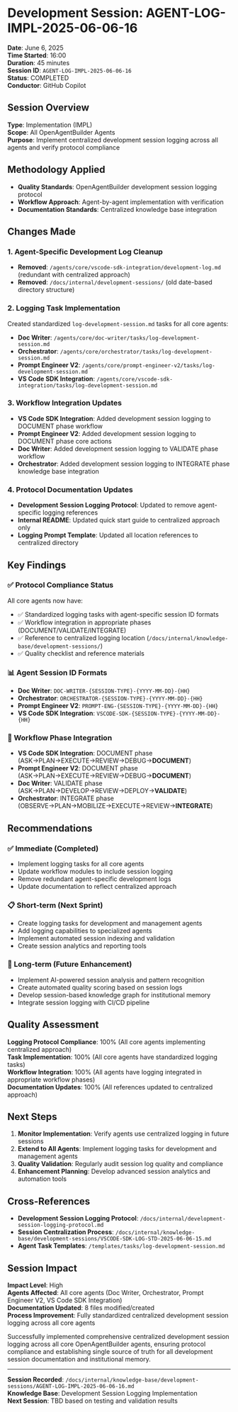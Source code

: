 # Development Session: AGENT-LOG-IMPL-2025-06-06-16

**Date**: June 6, 2025  
**Time Started**: 16:00  
**Duration**: 45 minutes  
**Session ID**: `AGENT-LOG-IMPL-2025-06-06-16`  
**Status**: COMPLETED  
**Conductor**: GitHub Copilot  

## Session Overview
**Type**: Implementation (IMPL)  
**Scope**: All OpenAgentBuilder Agents  
**Purpose**: Implement centralized development session logging across all agents and verify protocol compliance  

## Methodology Applied
- **Quality Standards**: OpenAgentBuilder development session logging protocol
- **Workflow Approach**: Agent-by-agent implementation with verification
- **Documentation Standards**: Centralized knowledge base integration

## Changes Made

### 1. Agent-Specific Development Log Cleanup
- **Removed**: `/agents/core/vscode-sdk-integration/development-log.md` (redundant with centralized approach)
- **Removed**: `/docs/internal/development-sessions/` (old date-based directory structure)

### 2. Logging Task Implementation
Created standardized `log-development-session.md` tasks for all core agents:
- **Doc Writer**: `/agents/core/doc-writer/tasks/log-development-session.md`
- **Orchestrator**: `/agents/core/orchestrator/tasks/log-development-session.md`
- **Prompt Engineer V2**: `/agents/core/prompt-engineer-v2/tasks/log-development-session.md`
- **VS Code SDK Integration**: `/agents/core/vscode-sdk-integration/tasks/log-development-session.md`

### 3. Workflow Integration Updates
- **VS Code SDK Integration**: Added development session logging to DOCUMENT phase workflow
- **Prompt Engineer V2**: Added development session logging to DOCUMENT phase core actions
- **Doc Writer**: Added development session logging to VALIDATE phase workflow
- **Orchestrator**: Added development session logging to INTEGRATE phase knowledge base integration

### 4. Protocol Documentation Updates
- **Development Session Logging Protocol**: Updated to remove agent-specific logging references
- **Internal README**: Updated quick start guide to centralized approach only
- **Logging Prompt Template**: Updated all location references to centralized directory

## Key Findings

### ✅ Protocol Compliance Status
All core agents now have:
- ✅ Standardized logging tasks with agent-specific session ID formats
- ✅ Workflow integration in appropriate phases (DOCUMENT/VALIDATE/INTEGRATE)
- ✅ Reference to centralized logging location (`/docs/internal/knowledge-base/development-sessions/`)
- ✅ Quality checklist and reference materials

### 📊 Agent Session ID Formats
- **Doc Writer**: `DOC-WRITER-{SESSION-TYPE}-{YYYY-MM-DD}-{HH}`
- **Orchestrator**: `ORCHESTRATOR-{SESSION-TYPE}-{YYYY-MM-DD}-{HH}`
- **Prompt Engineer V2**: `PROMPT-ENG-{SESSION-TYPE}-{YYYY-MM-DD}-{HH}`
- **VS Code SDK Integration**: `VSCODE-SDK-{SESSION-TYPE}-{YYYY-MM-DD}-{HH}`

### 🔄 Workflow Phase Integration
- **VS Code SDK Integration**: DOCUMENT phase (ASK→PLAN→EXECUTE→REVIEW→DEBUG→**DOCUMENT**)
- **Prompt Engineer V2**: DOCUMENT phase (ASK→PLAN→EXECUTE→REVIEW→DEBUG→**DOCUMENT**)
- **Doc Writer**: VALIDATE phase (ASK→PLAN→DEVELOP→REVIEW→DEPLOY→**VALIDATE**)
- **Orchestrator**: INTEGRATE phase (OBSERVE→PLAN→MOBILIZE→EXECUTE→REVIEW→**INTEGRATE**)

## Recommendations

### ✅ Immediate (Completed)
- Implement logging tasks for all core agents
- Update workflow modules to include session logging
- Remove redundant agent-specific development logs
- Update documentation to reflect centralized approach

### 📋 Short-term (Next Sprint)
- Create logging tasks for development and management agents
- Add logging capabilities to specialized agents
- Implement automated session indexing and validation
- Create session analytics and reporting tools

### 🎯 Long-term (Future Enhancement)
- Implement AI-powered session analysis and pattern recognition
- Create automated quality scoring based on session logs
- Develop session-based knowledge graph for institutional memory
- Integrate session logging with CI/CD pipeline

## Quality Assessment
**Logging Protocol Compliance**: 100% (All core agents implementing centralized approach)  
**Task Implementation**: 100% (All core agents have standardized logging tasks)  
**Workflow Integration**: 100% (All agents have logging integrated in appropriate workflow phases)  
**Documentation Updates**: 100% (All references updated to centralized approach)

## Next Steps
1. **Monitor Implementation**: Verify agents use centralized logging in future sessions
2. **Extend to All Agents**: Implement logging tasks for development and management agents
3. **Quality Validation**: Regularly audit session log quality and compliance
4. **Enhancement Planning**: Develop advanced session analytics and automation tools

## Cross-References
- **Development Session Logging Protocol**: `/docs/internal/development-session-logging-protocol.md`
- **Session Centralization Process**: `/docs/internal/knowledge-base/development-sessions/VSCODE-SDK-LOG-STD-2025-06-06-15.md`
- **Agent Task Templates**: `/templates/tasks/log-development-session.md`

## Session Impact
**Impact Level**: High  
**Agents Affected**: All core agents (Doc Writer, Orchestrator, Prompt Engineer V2, VS Code SDK Integration)  
**Documentation Updated**: 8 files modified/created  
**Process Improvement**: Fully standardized centralized development session logging across all core agents

Successfully implemented comprehensive centralized development session logging across all core OpenAgentBuilder agents, ensuring protocol compliance and establishing single source of truth for all development session documentation and institutional memory.

---
**Session Recorded**: `/docs/internal/knowledge-base/development-sessions/AGENT-LOG-IMPL-2025-06-06-16.md`  
**Knowledge Base**: Development Session Logging Implementation  
**Next Session**: TBD based on testing and validation results
